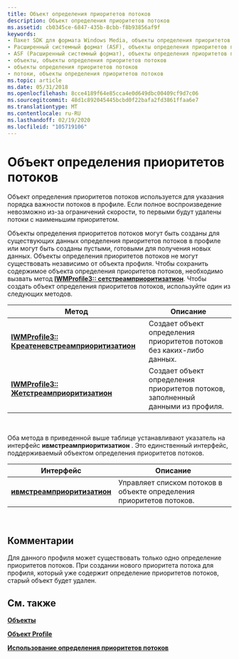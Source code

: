 ```yaml
---
title: Объект определения приоритетов потоков
description: Объект определения приоритетов потоков
ms.assetid: cb0345ce-6847-435b-8cbb-f8b93856af9f
keywords:
- Пакет SDK для формата Windows Media, объекты определения приоритетов потоков
- Расширенный системный формат (ASF), объекты определения приоритетов потоков
- ASF (Расширенный системный формат), объекты определения приоритетов потоков
- объекты, объекты определения приоритетов потоков
- объекты определения приоритетов потоков
- потоки, объекты определения приоритетов потоков
ms.topic: article
ms.date: 05/31/2018
ms.openlocfilehash: 8cce4189f64e85cca4e0d649dbc00409cf9d7c06
ms.sourcegitcommit: 48d1c892045445bcbd0f22bafa2fd3861ffaa6e7
ms.translationtype: MT
ms.contentlocale: ru-RU
ms.lasthandoff: 02/19/2020
ms.locfileid: "105719106"
---
```

# <a name="stream-prioritization-object"></a>Объект определения приоритетов потоков

Объект определения приоритетов потоков используется для указания порядка важности потоков в профиле. Если полное воспроизведение невозможно из-за ограничений скорости, то первыми будут удалены потоки с наименьшим приоритетом.

Объекты определения приоритетов потоков могут быть созданы для существующих данных определения приоритетов потоков в профиле или могут быть созданы пустыми, готовыми для получения новых данных. Объекты определения приоритетов потоков не могут существовать независимо от объекта профиля. Чтобы сохранить содержимое объекта определения приоритетов потоков, необходимо вызвать метод [**IWMProfile3:: сетстреамприоритизатион**](/previous-versions/windows/desktop/api/Wmsdkidl/nf-wmsdkidl-iwmprofile3-setstreamprioritization). Чтобы создать объект определения приоритетов потоков, используйте один из следующих методов.



| Метод                                                                                          | Описание                                                                  |
|-------------------------------------------------------------------------------------------------|------------------------------------------------------------------------------|
| [**IWMProfile3:: Креатеневстреамприоритизатион**](/previous-versions/windows/desktop/api/Wmsdkidl/nf-wmsdkidl-iwmprofile3-createnewstreamprioritization) | Создает объект определения приоритетов потоков без каких-либо данных.                     |
| [**IWMProfile3:: Жетстреамприоритизатион**](/previous-versions/windows/desktop/api/Wmsdkidl/nf-wmsdkidl-iwmprofile3-getstreamprioritization)             | Создает объект определения приоритетов потоков, заполненный данными из профиля. |



 

Оба метода в приведенной выше таблице устанавливают указатель на интерфейс **ивмстреамприоритизатион** . Это единственный интерфейс, поддерживаемый объектом определения приоритетов потоков.



| Интерфейс                                                  | Описание                                                          |
|------------------------------------------------------------|----------------------------------------------------------------------|
| [**ивмстреамприоритизатион**](/previous-versions/windows/desktop/api/wmsdkidl/nn-wmsdkidl-iwmstreamprioritization) | Управляет списком потоков в объекте определения приоритетов потоков. |



 

## <a name="remarks"></a>Комментарии

Для данного профиля может существовать только одно определение приоритетов потоков. При создании нового приоритета потока для профиля, который уже содержит определение приоритетов потоков, старый объект будет удален.

## <a name="related-topics"></a>См. также

<dl> <dt>

[**Объекты**](objects.md)
</dt> <dt>

[**Объект Profile**](profile-object.md)
</dt> <dt>

[**Использование определения приоритетов потоков**](using-stream-prioritization.md)
</dt> </dl>

 

 




